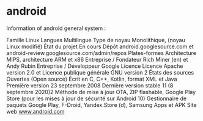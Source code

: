 # android
Information of android general system : 

Famille 	Linux
Langues 	Multilingue
Type de noyau 	Monolithique, (noyau Linux modifié)
État du projet 	En cours
Dépôt 	android.googlesource.com et android-review.googlesource.com/admin/repos
Plates-formes 	Architecture MIPS, architecture ARM et x86
Entreprise /
Fondateur 	Rich Miner (en) et Andy Rubin
Entreprise /
Développeur 	Google
Licence 	Licence Apache version 2.0 et Licence publique générale GNU version 2
États des sources 	Ouvertes (Open source)
Écrit en 	C, C++, Kotlin, format XML et Java
Première version 	23 septembre 2008
Dernière version stable 11 (8 septembre 2020)2
Méthode de mise à jour 	OTA, ZIP flashable, Google Play Store (pour les mises à jour de sécurité sur Android 10)
Gestionnaire de paquets 	Google Play, F-Droid, Yandex.Store (d), Samsung Apps et APK
Site web 	www.android.com
